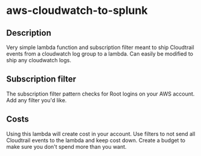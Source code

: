 # aws-cloudwatch-to-splunk

## Description
Very simple lambda function and subscription filter meant to ship Cloudtrail events from a cloudwatch log group to a lambda. 
Can easily be modified to ship any cloudwatch logs.

## Subscription filter
The subscription filter pattern checks for Root logins on your AWS account. Add any filter you'd like. 

## Costs
Using this lambda will create cost in your account. Use filters to not send all Cloudtrail events to the lambda and keep cost down. Create a budget to make sure you 
don't spend more than you want. 
